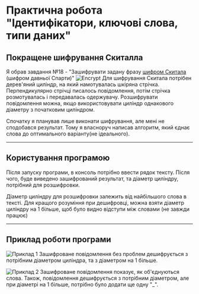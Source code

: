 # Практична робота "Ідентифікатори, ключові слова, типи даних"
## Покращене шифрування Скиталла
Я обрав завдання №18 - "Зашифрувати задану фразу [шифром Скитала](https://uk.wikipedia.org/wiki/%D0%A1%D0%BA%D0%B8%D1%82%D0%B0%D0%BB%D0%B0) (шифром давньої Спарти)"
![Encrypt](https://user-images.githubusercontent.com/58342160/81130103-3570e180-8f4f-11ea-9883-181c5cb4b9ff.png)
Для шифрування Скитала потрібен дерев'яний циліндр, на який намотувалась шкіряна стрічка. Перпендикулярно стрічці писалось повідомлення, потім стрічка розмотувалась і передавалась одержувачу.
Розшифрувати повідомлення можна, якщо використовувати циліндр однакового діаметру з початковим циліндром.

Спочатку я планував лише виконати шифрування, але мені не сподобався результат.
Тому я власноруч написав алгоритм, який єднає слова до оптимального варіанту(не ідеального).

----

## Користування програмою
Після запуску програми, в консоль потрібно ввести рядок тексту.
Після чого, буде виведено зашифрований результат, та діаметр циліндру, потрібний для розшифровки.

Діаметр циліндру для розшифровки залежить від найбільшого слова в тексті.
Для кращого розуміння при дешифровці, можна взяти діаметр циліндру на 1 більше, щоб було видно відступи між словами (не завжди працює)

----

## Приклад роботи програми
![Приклад 1](https://user-images.githubusercontent.com/58342160/81131356-91d60000-8f53-11ea-851e-a06a453854d4.png)
Зашифроване повідомлення без проблем дешифрується з потрібним діаметром циліндра, та з діаметром на 1 більше.

![Приклад 2](https://user-images.githubusercontent.com/58342160/81131148-d9a85780-8f52-11ea-9938-c220836e7d95.png)
Зашифроване повідомлення показує, як об'єднуються слова. 
Також, повідомлення дешифрується з потрібним діаметром, але при діаметрі на 1 більше, потрібно було додати ще одну "_".
